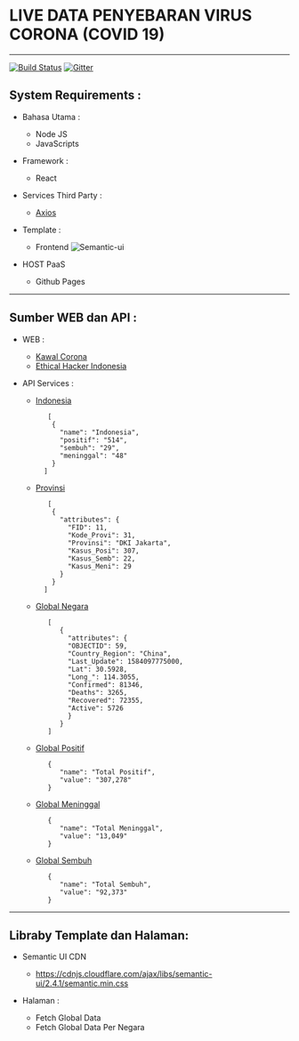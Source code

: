 # LIVE DATA PENYEBARAN VIRUS CORONA (COVID 19)
----------------------------------------------------------------------------------

[![Build Status](https://travis-ci.com/Ekhel/kawal-corona.svg?branch=master)](https://travis-ci.com/Ekhel/kawal-corona)
[![Gitter](https://badges.gitter.im/jayapura_dev/react.svg)](https://gitter.im/jayapura_dev/react?utm_source=badge&utm_medium=badge&utm_campaign=pr-badge)

## System Requirements :
* Bahasa Utama :
  - Node JS
  - JavaScripts

* Framework :
  - React

* Services Third Party :
  - [Axios](https://github.com/axios/axios)

* Template :
  - Frontend ![Semantic-ui](https://semantic-ui.com)

* HOST PaaS
  - Github Pages

------------------------------------------------------------------------

## Sumber WEB dan API :

* WEB :
  - [Kawal Corona](https://kawalcorona.com)
  - [Ethical Hacker Indonesia](https://hack.co.id)

* API Services :
  - [Indonesia](https://api.kawalcorona.com/indonesia)

    ```javascripts
       [
        {
          "name": "Indonesia",
          "positif": "514",
          "sembuh": "29",
          "meninggal": "48"
        }
      ]
    ```
  - [Provinsi](https://api.kawalcorona.com/indonesia/provinsi)

    ```javascripts
       [
        {
          "attributes": {
            "FID": 11,
            "Kode_Provi": 31,
            "Provinsi": "DKI Jakarta",
            "Kasus_Posi": 307,
            "Kasus_Semb": 22,
            "Kasus_Meni": 29
          }
        }
      ]	
    ```
    

  - [Global Negara](https://api.kawalcorona.com/)

    ```javascripts
       [
          {
            "attributes": {
            "OBJECTID": 59,
            "Country_Region": "China",
            "Last_Update": 1584097775000,
            "Lat": 30.5928,
            "Long_": 114.3055,
            "Confirmed": 81346,
            "Deaths": 3265,
            "Recovered": 72355,
            "Active": 5726
            }
          }
       ]			
    ```

  - [Global Positif](https://api.kawalcorona.com/positif)

    ```javascripts
       {
	      "name": "Total Positif",
	      "value": "307,278"
       }
    ```

  - [Global Meninggal](https://api.kawalcorona.com/meniggal)

    ```javascripts
       {
	      "name": "Total Meninggal",
	      "value": "13,049"
       }
    ```
  - [Global Sembuh](https://api.kawalcorona.com/sembuh)

    ```javascripts
       {
	      "name": "Total Sembuh",
	      "value": "92,373"
       }
    ```

-------------------------------------------------------------------------

## Libraby Template dan Halaman:
* Semantic UI CDN
  - https://cdnjs.cloudflare.com/ajax/libs/semantic-ui/2.4.1/semantic.min.css

* Halaman :
  - Fetch Global Data
  - Fetch Global Data Per Negara


